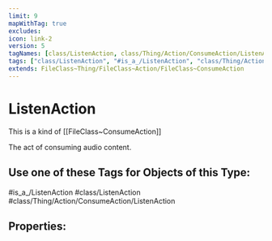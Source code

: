 ```yaml
---
limit: 9
mapWithTag: true
excludes:
icon: link-2
version: 5
tagNames: [class/ListenAction, class/Thing/Action/ConsumeAction/ListenAction, is_a_/ListenAction, schema-org/ListenAction]
tags: ["class/ListenAction", "#is_a_/ListenAction", "class/Thing/Action/ConsumeAction/ListenAction"]
extends: FileClass~Thing/FileClass~Action/FileClass~ConsumeAction
---
```


# ListenAction
This is a kind of [[FileClass~ConsumeAction]]

The act of consuming audio content.


## Use one of these Tags for Objects of this Type:

#is_a_/ListenAction
#class/ListenAction
#class/Thing/Action/ConsumeAction/ListenAction

## Properties:



